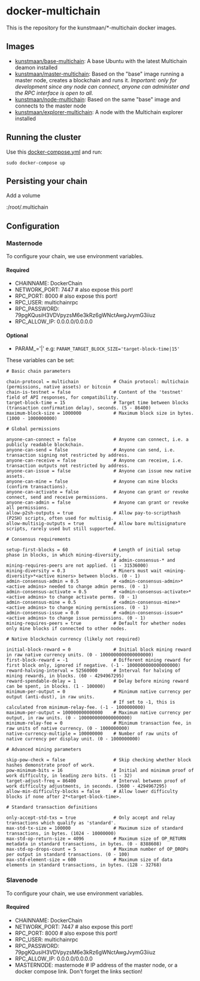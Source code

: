 # docker-multichain

This is the repository for the kunstmaan/*-multichain docker images.

## Images

* [kunstmaan/base-multichain](https://hub.docker.com/r/kunstmaan/base-multichain/): A base Ubuntu with the latest Multichain deamon installed
* [kunstmaan/master-multichain](https://hub.docker.com/r/kunstmaan/master-multichain/): Based on the "base" image running a master node, creates a blockchain and runs it. *Important: only for development since any node can connect, anyone can administer and the RPC interface is open to all.*
* [kunstmaan/node-multichain](https://hub.docker.com/r/kunstmaan/node-multichain/): Based on the same "base" image and connects to the master node
* [kunstmaan/explorer-multichain](https://hub.docker.com/r/kunstmaan/explorer-multichain/): A node with the Multichain explorer installed

## Running the cluster

Use this [docker-compose.yml](https://github.com/Kunstmaan/docker-multichain/blob/master/docker-compose.yml) and run:

```
sudo docker-compose up
```


## Persisting your chain

Add a volume

<somewhere>:/root/.multichain

## Configuration

### Masternode

To configure your chain, we use environment variables.

#### Required

* CHAINNAME: DockerChain
* NETWORK_PORT: 7447       # also expose this port!
* RPC_PORT: 8000           # also expose this port!
* RPC_USER: multichainrpc
* RPC_PASSWORD: 79pgKQusiH3VDVpyzsM6e3kRz6gWNctAwgJvymG3iiuz
* RPC_ALLOW_IP: 0.0.0.0/0.0.0.0

#### Optional

* PARAM_<something descriptive>='<variable>|<value>' e.g: `PARAM_TARGET_BLOCK_SIZE='target-block-time|15'`

These variables can be set:

```
# Basic chain parameters

chain-protocol = multichain             # Chain protocol: multichain (permissions, native assets) or bitcoin
chain-is-testnet = false                # Content of the 'testnet' field of API responses, for compatibility.
target-block-time = 15                  # Target time between blocks (transaction confirmation delay), seconds. (5 - 86400)
maximum-block-size = 1000000            # Maximum block size in bytes. (1000 - 1000000000)

# Global permissions

anyone-can-connect = false              # Anyone can connect, i.e. a publicly readable blockchain.
anyone-can-send = false                 # Anyone can send, i.e. transaction signing not restricted by address.
anyone-can-receive = false              # Anyone can receive, i.e. transaction outputs not restricted by address.
anyone-can-issue = false                # Anyone can issue new native assets.
anyone-can-mine = false                 # Anyone can mine blocks (confirm transactions).
anyone-can-activate = false             # Anyone can grant or revoke connect, send and receive permissions.
anyone-can-admin = false                # Anyone can grant or revoke all permissions.
allow-p2sh-outputs = true               # Allow pay-to-scripthash (P2SH) scripts, often used for multisig.
allow-multisig-outputs = true           # Allow bare multisignature scripts, rarely used but still supported.

# Consensus requirements

setup-first-blocks = 60                 # Length of initial setup phase in blocks, in which mining-diversity,
                                        # admin-consensus-* and mining-requires-peers are not applied. (1 - 31536000)
mining-diversity = 0.3                  # Miners must wait <mining-diversity>*<active miners> between blocks. (0 - 1)
admin-consensus-admin = 0.5             # <admin-consensus-admin>*<active admins> needed to change admin perms. (0 - 1)
admin-consensus-activate = 0.5          # <admin-consensus-activate>*<active admins> to change activate perms. (0 - 1)
admin-consensus-mine = 0.5              # <admin-consensus-mine>*<active admins> to change mining permissions. (0 - 1)
admin-consensus-issue = 0.0             # <admin-consensus-issue>*<active admins> to change issue permissions. (0 - 1)
mining-requires-peers = true            # Default for whether nodes only mine blocks if connected to other nodes.

# Native blockchain currency (likely not required)

initial-block-reward = 0                # Initial block mining reward in raw native currency units. (0 - 1000000000000000000)
first-block-reward = -1                 # Different mining reward for first block only, ignored if negative. (-1 - 1000000000000000000)
reward-halving-interval = 52560000      # Interval for halving of mining rewards, in blocks. (60 - 4294967295)
reward-spendable-delay = 1              # Delay before mining reward can be spent, in blocks. (1 - 100000)
minimum-per-output = 0                  # Minimum native currency per output (anti-dust), in raw units.
                                        # If set to -1, this is calculated from minimum-relay-fee. (-1 - 1000000000)
maximum-per-output = 100000000000000    # Maximum native currency per output, in raw units. (0 - 1000000000000000000)
minimum-relay-fee = 0                   # Minimum transaction fee, in raw units of native currency. (0 - 1000000000)
native-currency-multiple = 100000000    # Number of raw units of native currency per display unit. (0 - 1000000000)

# Advanced mining parameters

skip-pow-check = false                  # Skip checking whether block hashes demonstrate proof of work.
pow-minimum-bits = 16                   # Initial and minimum proof of work difficulty, in leading zero bits. (1 - 32)
target-adjust-freq = 86400              # Interval between proof of work difficulty adjustments, in seconds. (3600 - 4294967295)
allow-min-difficulty-blocks = false     # Allow lower difficulty blocks if none after 2*<target-block-time>.

# Standard transaction definitions

only-accept-std-txs = true              # Only accept and relay transactions which qualify as 'standard'.
max-std-tx-size = 100000                # Maximum size of standard transactions, in bytes. (1024 - 10000000)
max-std-op-return-size = 4096           # Maximum size of OP_RETURN metadata in standard transactions, in bytes. (0 - 8388608)
max-std-op-drops-count = 5              # Maximum number of OP_DROPs per output in standard transactions. (0 - 100)
max-std-element-size = 600              # Maximum size of data elements in standard transactions, in bytes. (128 - 32768)
```

### Slavenode

To configure your chain, we use environment variables.

#### Required

* CHAINNAME: DockerChain
* NETWORK_PORT: 7447       # also expose this port!
* RPC_PORT: 8000           # also expose this port!
* RPC_USER: multichainrpc
* RPC_PASSWORD: 79pgKQusiH3VDVpyzsM6e3kRz6gWNctAwgJvymG3iiuz
* RPC_ALLOW_IP: 0.0.0.0/0.0.0.0
* MASTERNODE: masternode   # IP address of the master node, or a docker compose link. Don't forget the links section!
